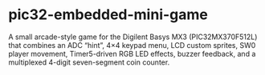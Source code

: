 # pic32-embedded-mini-game
A small arcade-style game for the Digilent Basys MX3 (PIC32MX370F512L) that combines an ADC “hint”, 4×4 keypad menu, LCD custom sprites, SW0 player movement, Timer5-driven RGB LED effects, buzzer feedback, and a multiplexed 4-digit seven-segment coin counter.
